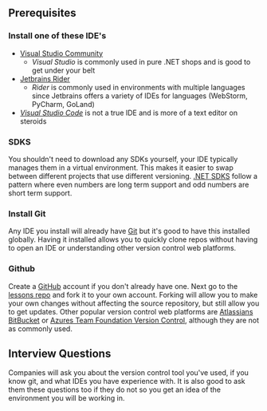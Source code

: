 ## Prerequisites
### Install one of these IDE's
  * [Visual Studio Community](https://visualstudio.microsoft.com/vs/community/)
    * *Visual Studio* is commonly used in pure .NET shops and is good to get under your belt
  * [Jetbrains Rider](https://www.jetbrains.com/rider/download/#section=windows)
    * *Rider* is commonly used in environments with multiple languages since Jetbrains offers a variety of IDEs for languages (WebStorm, PyCharm, GoLand)
  * *[Visual Studio Code](https://code.visualstudio.com/)* is not a true IDE and is more of a text editor on steroids

### SDKS
You shouldn't need to download any SDKs yourself, your IDE typically manages them in a virtual environment. This makes it easier to swap between different projects that use different versioning. [.NET SDKS](https://dotnet.microsoft.com/en-us/download/visual-studio-sdks) follow a pattern where even numbers are long term support and odd numbers are short term support.

### Install Git
Any IDE you install will already have [Git](https://git-scm.com/) but it's good to have this installed globally. Having it installed allows you to quickly clone repos without having to open an IDE or understanding other version control web platforms.

### Github
Create a [GitHub](https://github.com/) account if you don't already have one. Next go to the [lessons repo](https://github.com/hollowbytes/hollow-bytes-lessons) and fork it to your own account. Forking will allow you to make your own changes without affecting the source repository, but still allow you to get updates. Other popular version control web platforms are [Atlassians BitBucket](https://bitbucket.org/product/) or [Azures Team Foundation Version Control](https://learn.microsoft.com/en-us/azure/devops/repos/tfvc/what-is-tfvc?view=azure-devops), although they are not as commonly used. 

## Interview Questions
Companies will ask you about the version control tool you've used, if you know git, and what IDEs you have experience with. It is also good to ask them these questions too if they do not so you get an idea of the environment you will be working in.